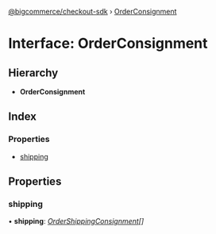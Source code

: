 [@bigcommerce/checkout-sdk](../README.md) › [OrderConsignment](orderconsignment.md)

# Interface: OrderConsignment

## Hierarchy

* **OrderConsignment**

## Index

### Properties

* [shipping](orderconsignment.md#shipping)

## Properties

###  shipping

• **shipping**: *[OrderShippingConsignment](ordershippingconsignment.md)[]*

